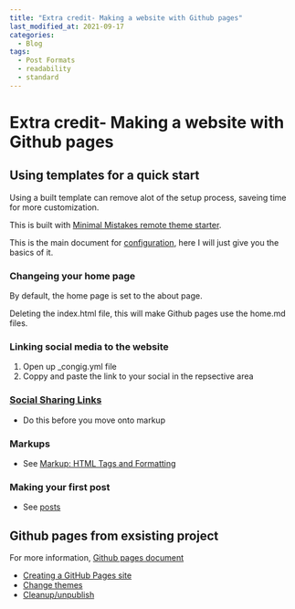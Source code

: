 ```yaml
---
title: "Extra credit- Making a website with Github pages"
last_modified_at: 2021-09-17
categories:
  - Blog
tags:
  - Post Formats
  - readability
  - standard
---
```



# Extra credit- Making a website with Github pages

## Using templates for a quick start
Using a built template can remove alot of the setup process, saveing time for more customization.

 This is built with [Minimal Mistakes remote theme starter](https://github.com/mmistakes/mm-github-pages-starter).

 This is the main document for [configuration](https://mmistakes.github.io/minimal-mistakes/docs/configuration/), here I will just give you the basics of it.
### Changeing your home page
By default, the home page is set to the about page.

Deleting the index.html file, this will make Github pages use the home.md files.

### Linking social media to the website
1. Open up _congig.yml file
2. Coppy and paste the link to your social in the repsective area

### [Social Sharing Links](https://mmistakes.github.io/minimal-mistakes/docs/layouts/#social-sharing-links)
- Do this before you move onto markup



### Markups
- See [Markup: HTML Tags and Formatting](https://mmistakes.github.io/minimal-mistakes/markup/markup-html-tags-and-formatting/)

### Making your first post
- See [posts](https://jekyllrb.com/docs/posts/)

## Github pages from exsisting project
For more information, [Github pages document](https://docs.github.com/en/pages)
- [Creating a GitHub Pages site](https://docs.github.com/en/pages/getting-started-with-github-pages/creating-a-github-pages-site)
- [Change themes](https://docs.github.com/en/pages/getting-started-with-github-pages/adding-a-theme-to-your-github-pages-site-with-the-theme-chooser)
- [Cleanup/unpublish](https://docs.github.com/en/pages/getting-started-with-github-pages/unpublishing-a-github-pages-site)
